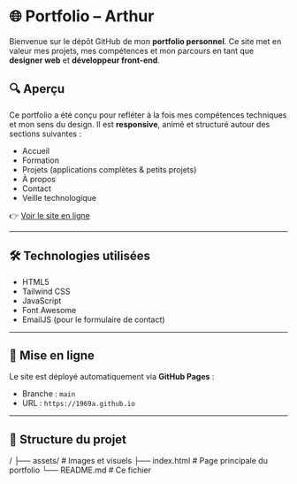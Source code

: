 # 🌐 Portfolio – Arthur

Bienvenue sur le dépôt GitHub de mon **portfolio personnel**. Ce site met en valeur mes projets, mes compétences et mon parcours en tant que **designer web** et **développeur front-end**.

## 🔍 Aperçu

Ce portfolio a été conçu pour refléter à la fois mes compétences techniques et mon sens du design. Il est **responsive**, animé et structuré autour des sections suivantes :

- Accueil
- Formation
- Projets (applications complètes & petits projets)
- À propos
- Contact
- Veille technologique

👉 [Voir le site en ligne](https://1969a.github.io)

---

## 🛠️ Technologies utilisées

- HTML5
- Tailwind CSS
- JavaScript
- Font Awesome
- EmailJS (pour le formulaire de contact)


---

## 🚀 Mise en ligne

Le site est déployé automatiquement via **GitHub Pages** :
- Branche : `main`
- URL : `https://1969a.github.io`

---

## 📁 Structure du projet

/
├── assets/ # Images et visuels
├── index.html # Page principale du portfolio
└── README.md # Ce fichier
